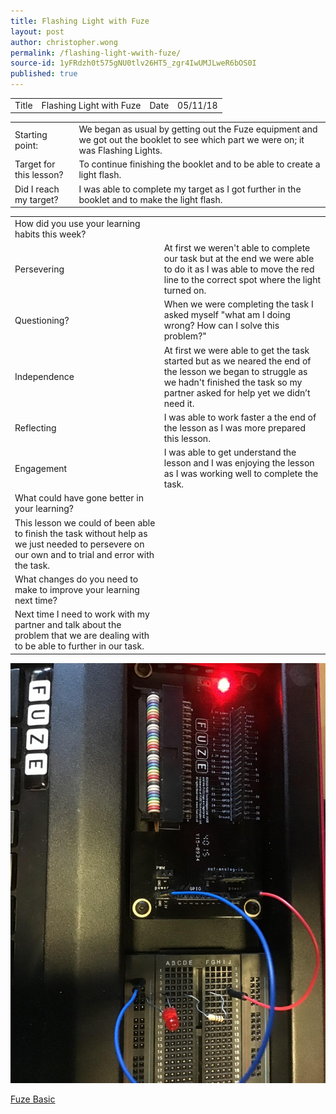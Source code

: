 ```yaml
---
title: Flashing Light with Fuze
layout: post
author: christopher.wong
permalink: /flashing-light-wwith-fuze/
source-id: 1yFRdzh0t575gNU0tlv26HT5_zgr4IwUMJLweR6bOS0I
published: true
---
```

<table>
  <tr>
    <td>Title</td>
    <td>Flashing Light with Fuze</td>
    <td>Date</td>
    <td>05/11/18</td>
  </tr>
</table>


<table>
  <tr>
    <td>Starting point:</td>
    <td>We began as usual by getting out the Fuze equipment and we got out the booklet to see which part we were on; it was Flashing Lights.</td>
  </tr>
  <tr>
    <td>Target for this lesson?</td>
    <td>To continue finishing the booklet and to be able to create a light flash.</td>
  </tr>
  <tr>
    <td>Did I reach my target? </td>
    <td>I was able to complete my target as I got further in the booklet and to make the light flash.</td>
  </tr>
</table>


<table>
  <tr>
    <td>How did you use your learning habits this week?</td>
    <td></td>
  </tr>
  <tr>
    <td>Persevering</td>
    <td>At first we weren't able to complete our task but at the end we were able to do it as I was able to move the red line to the correct spot where the light turned on.</td>
  </tr>
  <tr>
    <td>Questioning?</td>
    <td>When we were completing the task I asked myself "what am I doing wrong? How can I solve this problem?"</td>
  </tr>
  <tr>
    <td>Independence</td>
    <td>At first we were able to get the task started but as we neared the end of the lesson we began to struggle as we hadn't finished the task so my partner asked for help yet we didn’t need it.</td>
  </tr>
  <tr>
    <td>Reflecting</td>
    <td>I was able to work faster a the end of the lesson as I was more prepared this lesson.</td>
  </tr>
  <tr>
    <td>Engagement</td>
    <td>I was able to get understand the lesson and I was enjoying the lesson as I was working well to complete the task.</td>
  </tr>
  <tr>
    <td>What could have gone better in your learning?</td>
    <td></td>
  </tr>
  <tr>
    <td>This lesson we could of been able to finish the task without help as we just needed to persevere on our own and to trial and error with the task.</td>
    <td></td>
  </tr>
  <tr>
    <td>What changes do you need to make to improve your learning next time?</td>
    <td></td>
  </tr>
  <tr>
    <td> Next time I need to work with my partner and talk about the problem that we are dealing with to be able to further in our task.</td>
    <td></td>
  </tr>
</table>


  <img src="/public/af29GFO6zM7WIjRFA_img_0.jpg" alt="Fuze Board" style="width:auto;height:auto;border:0;">
  
  <a href="https://www.fuze.co.uk/">Fuze Basic</a>

